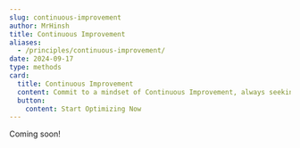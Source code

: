 ```yaml
---
slug: continuous-improvement
author: MrHinsh
title: Continuous Improvement
aliases:
  - /principles/continuous-improvement/
date: 2024-09-17
type: methods
card:
  title: Continuous Improvement
  content: Commit to a mindset of Continuous Improvement, always seeking ways to enhance processes, products, and team performance.
  button:
    content: Start Optimizing Now
---
```


Coming soon!

